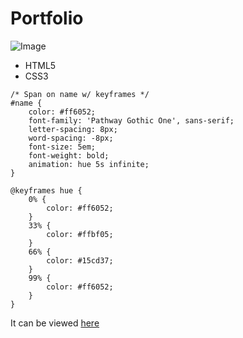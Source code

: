 # Portfolio

![Image](https://github.com/thatdudemitch/portfolio-about-me/blob/master/images/about-me-screenshot.png)

* HTML5
* CSS3

```
/* Span on name w/ keyframes */
#name {
    color: #ff6052;
    font-family: 'Pathway Gothic One', sans-serif;
    letter-spacing: 8px;
    word-spacing: -8px;
    font-size: 5em;
    font-weight: bold;
    animation: hue 5s infinite;
}

@keyframes hue {
    0% {
        color: #ff6052;
    }
    33% {
        color: #ffbf05;
    }
    66% {
        color: #15cd37;
    }
    99% {
        color: #ff6052;
    }
}
```

It can be viewed [here](https://thatdudemitch.github.io/portfolio-about-me/)
